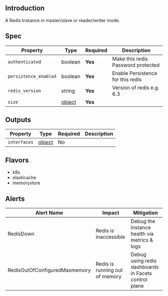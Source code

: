 ## Introduction

A Redis Instance in master/slave or reader/writer mode.

## Spec

| Property              | Type                                    | Required | Description                        |
|-----------------------|-----------------------------------------|----------|------------------------------------|
| `authenticated`       | boolean                                 | **Yes**  | Make this redis Password protected |
| `persistence_enabled` | boolean                                 | **Yes**  | Enable Persistence for this redis  |
| `redis_version`       | string                                  | **Yes**  | Version of redis e.g. 6.3          |
| `size`                | [object](../../traits/reader-writer.md) | **Yes**  |                                    |

## Outputs

| Property     | Type                                                      | Required | Description |
|--------------|-----------------------------------------------------------|----------|-------------|
| `interfaces` | [object](../../traits/reader-writer-interfaces.schema.md) | No       |             |


## Flavors

- k8s
- elasticache
- memorystore

## Alerts

| Alert Name                    | Impact                         | Mitigation                                           |
|-------------------------------|--------------------------------|------------------------------------------------------|
| RedisDown                     | Redis is inaccessible          | Debug the instance health via metrics & logs         |
 | RedisOutOfConfiguredMaxmemory | Redis is running out of memory | Debug using redis dashboards in Facets control plane | 


